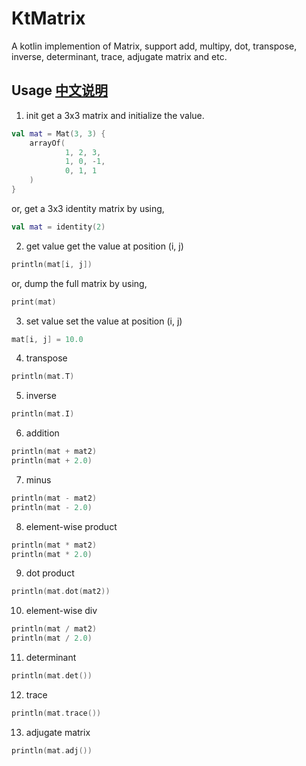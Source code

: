# KtMatrix
A kotlin implemention of Matrix, support add, multipy, dot, transpose, inverse, determinant, trace, adjugate matrix and etc.

## Usage [中文说明](https://github.com/qibin0506/KtMatrix/blob/master/README_ZH.md)

1. init
get a 3x3 matrix and initialize the value.
``` kotlin
val mat = Mat(3, 3) {
    arrayOf(
            1, 2, 3,
            1, 0, -1,
            0, 1, 1
    )
}
```

or, get a 3x3 identity matrix by using,
``` kotlin
val mat = identity(2)
```

2. get value
get the value at position (i, j)
``` kotlin
println(mat[i, j])
```
or, dump the full matrix by using,
```kotlin
print(mat)
```

3. set value
set the value at position (i, j)
``` kotlin
mat[i, j] = 10.0
```

4. transpose
``` kotlin
println(mat.T)
```

5. inverse
``` kotlin
println(mat.I)
```

6. addition
``` kotlin
println(mat + mat2)
println(mat + 2.0)
```

7. minus
``` kotlin
println(mat - mat2)
println(mat - 2.0)
```

8. element-wise product
``` kotlin
println(mat * mat2)
println(mat * 2.0)
```

9. dot product
``` kotlin
println(mat.dot(mat2))
```

10. element-wise div
``` kotlin
println(mat / mat2)
println(mat / 2.0)
```

11. determinant
``` kotlin
println(mat.det())
```

12. trace
``` kotlin
println(mat.trace())
```

13. adjugate matrix
``` kotlin
println(mat.adj())
```
